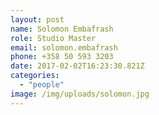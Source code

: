 ```yaml
---
layout: post
name: Solomon Embafrash
role: Studio Master
email: solomon.embafrash
phone: +358 50 593 3203
date: 2017-02-02T16:23:30.821Z
categories:
  - "people"
image: /img/uploads/solomon.jpg
---
```

